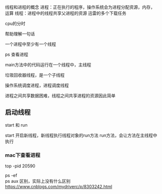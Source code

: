 线程和进程的概念
进程：正在执行的程序，操作系统会为进程分配资源，内存，运算
线程：进程中的线程共享父进程的资源
迅雷的多个下载任务

cpu的分时

帮助理解一句话

一个进程中至少有一个线程


ps 查看进程


main方法中的代码运行在一个线程中，主线程

垃圾回收器线程，是一个子线程

操作系统调度进程，进程调度线程


进程之间共享数据困难，线程之间共享进程的资源因此简单



## 启动线程

start 和 run

start 开启新线程，新线程执行线程对象的run方法
run方法，会让方法在主线程中执行


### mac下查看进程
top -pid 20590

ps -ef  
ps aux 区别，实际上没有什么区别
https://www.cnblogs.com/mydriverc/p/8303242.html